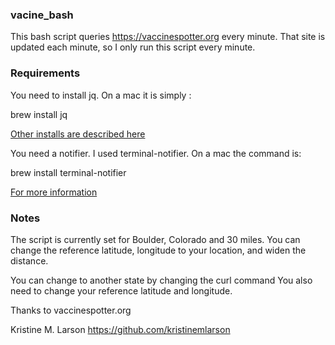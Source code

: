 ### vacine_bash
This bash script queries https://vaccinespotter.org every minute.
That site is updated each minute, so I only run this script every minute.

### Requirements

You need to install jq. On a mac it is simply :

brew install jq

[Other installs are described here](https://stedolan.github.io/jq/download/)

You need a notifier. I used terminal-notifier. On a mac the command is:

brew install terminal-notifier

[For more information](https://github.com/julienXX/terminal-notifier)

### Notes

The script is currently set for Boulder, Colorado and 30 miles. You can change the reference latitude,
longitude to your location, and widen the distance. 

You can change to another state by changing the curl command 
You also need to change your reference latitude and longitude.

Thanks to vaccinespotter.org

Kristine M. Larson
https://github.com/kristinemlarson

